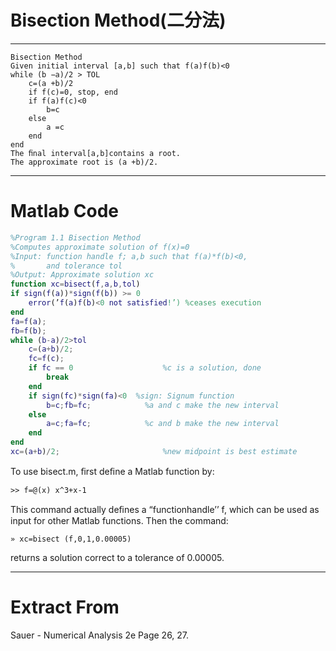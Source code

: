 # Bisection Method(二分法)
---


```
Bisection Method
Given initial interval [a,b] such that f(a)f(b)<0
while (b −a)/2 > TOL
	c=(a +b)/2
	if f(c)=0, stop, end
	if f(a)f(c)<0
		b=c
	else
		a =c
	end
end
The ﬁnal interval[a,b]contains a root.
The approximate root is (a +b)/2.
```

---

# Matlab Code

```Matlab
%Program 1.1 Bisection Method
%Computes approximate solution of f(x)=0
%Input: function handle f; a,b such that f(a)*f(b)<0,
%       and tolerance tol
%Output: Approximate solution xc
function xc=bisect(f,a,b,tol)
if sign(f(a))*sign(f(b)) >= 0
	error(’f(a)f(b)<0 not satisfied!’) %ceases execution
end
fa=f(a);
fb=f(b);
while (b-a)/2>tol
	c=(a+b)/2;
	fc=f(c);
	if fc == 0 				      %c is a solution, done
		break
	end
	if sign(fc)*sign(fa)<0  %sign: Signum function
		b=c;fb=fc;            %a and c make the new interval
	else
		a=c;fa=fc;            %c and b make the new interval
	end
end
xc=(a+b)/2; 				      %new midpoint is best estimate

```

To use bisect.m, ﬁrst deﬁne a Matlab function by:
```
>> f=@(x) x^3+x-1
```
This command actually deﬁnes a “functionhandle’’ f, which can be used as input for other Matlab functions.
Then the command:
```
» xc=bisect (f,0,1,0.00005)
```
returns a solution correct to a tolerance of 0.00005.

---

# Extract From
Sauer - Numerical Analysis 2e Page 26, 27.
